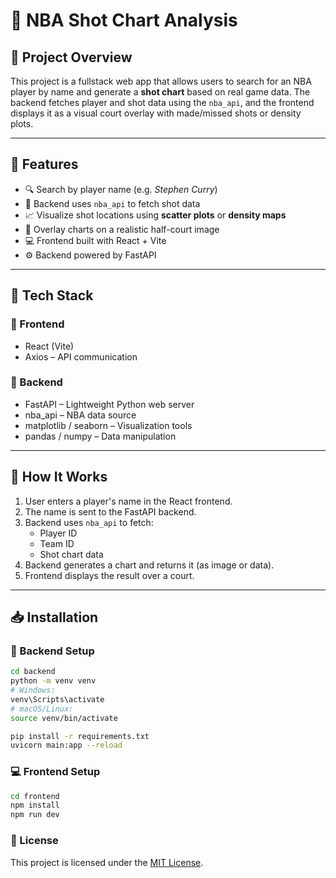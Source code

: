 # 🏀 NBA Shot Chart Analysis

## 📌 Project Overview
This project is a fullstack web app that allows users to search for an NBA player by name and generate a **shot chart** based on real game data. The backend fetches player and shot data using the `nba_api`, and the frontend displays it as a visual court overlay with made/missed shots or density plots.

---

## 🚀 Features
- 🔍 Search by player name (e.g. *Stephen Curry*)
- 📡 Backend uses `nba_api` to fetch shot data
- 📈 Visualize shot locations using **scatter plots** or **density maps**
- 🏀 Overlay charts on a realistic half-court image
- 💻 Frontend built with React + Vite
- ⚙️ Backend powered by FastAPI

---

## 🧱 Tech Stack

### 🔹 Frontend
- React (Vite)
- Axios – API communication

### 🔹 Backend
- FastAPI – Lightweight Python web server
- nba_api – NBA data source
- matplotlib / seaborn – Visualization tools
- pandas / numpy – Data manipulation

---

## 🧪 How It Works

1. User enters a player's name in the React frontend.
2. The name is sent to the FastAPI backend.
3. Backend uses `nba_api` to fetch:
   - Player ID
   - Team ID
   - Shot chart data
4. Backend generates a chart and returns it (as image or data).
5. Frontend displays the result over a court.

---

## 📥 Installation

### 🔧 Backend Setup

```bash
cd backend
python -m venv venv
# Windows:
venv\Scripts\activate
# macOS/Linux:
source venv/bin/activate

pip install -r requirements.txt
uvicorn main:app --reload
```

### 💻 Frontend Setup

```bash
cd frontend
npm install
npm run dev
```

### 🪪 License
This project is licensed under the [MIT License](LICENSE).
